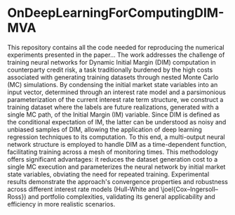 # OnDeepLearningForComputingDIM-MVA
This repository contains all the code needed for reproducing the numerical experiments presented in the paper...
The work addresses the challenge of training neural networks for Dynamic Initial Margin (DIM) computation in counterparty credit risk, a task traditionally burdened by the high costs associated with generating training datasets through nested Monte Carlo (MC) simulations.
By condensing the initial market state variables into an input vector, determined through an interest rate model and a parsimonious parameterization of the current interest rate term structure, we construct a training dataset where the labels are future realizations, generated with a single MC path, of the Initial Margin (IM) variable. Since DIM is defined as the conditional expectation of IM, the latter can be understood as noisy and unbiased samples of DIM, allowing the application of deep learning regression techniques to its computation. 
To this end, a multi-output neural network structure is employed to handle DIM as a time-dependent function, facilitating training across a mesh of monitoring times. This methodology offers significant advantages: it reduces the dataset generation cost to a single MC execution and parameterizes the neural network by initial market state variables, obviating the need for repeated training. Experimental results demonstrate the approach's convergence properties and robustness across different interest rate models (Hull-White and \joel{Cox–Ingersoll–Ross}) and portfolio complexities, validating its general applicability and efficiency in more realistic scenarios.